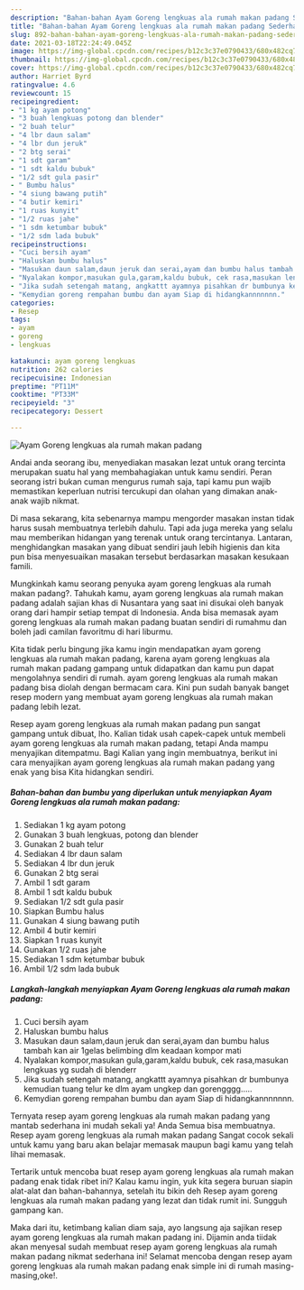 ```yaml
---
description: "Bahan-bahan Ayam Goreng lengkuas ala rumah makan padang Sederhana Untuk Jualan"
title: "Bahan-bahan Ayam Goreng lengkuas ala rumah makan padang Sederhana Untuk Jualan"
slug: 892-bahan-bahan-ayam-goreng-lengkuas-ala-rumah-makan-padang-sederhana-untuk-jualan
date: 2021-03-18T22:24:49.045Z
image: https://img-global.cpcdn.com/recipes/b12c3c37e0790433/680x482cq70/ayam-goreng-lengkuas-ala-rumah-makan-padang-foto-resep-utama.jpg
thumbnail: https://img-global.cpcdn.com/recipes/b12c3c37e0790433/680x482cq70/ayam-goreng-lengkuas-ala-rumah-makan-padang-foto-resep-utama.jpg
cover: https://img-global.cpcdn.com/recipes/b12c3c37e0790433/680x482cq70/ayam-goreng-lengkuas-ala-rumah-makan-padang-foto-resep-utama.jpg
author: Harriet Byrd
ratingvalue: 4.6
reviewcount: 15
recipeingredient:
- "1 kg ayam potong"
- "3 buah lengkuas potong dan blender"
- "2 buah telur"
- "4 lbr daun salam"
- "4 lbr dun jeruk"
- "2 btg serai"
- "1 sdt garam"
- "1 sdt kaldu bubuk"
- "1/2 sdt gula pasir"
- " Bumbu halus"
- "4 siung bawang putih"
- "4 butir kemiri"
- "1 ruas kunyit"
- "1/2 ruas jahe"
- "1 sdm ketumbar bubuk"
- "1/2 sdm lada bubuk"
recipeinstructions:
- "Cuci bersih ayam"
- "Haluskan bumbu halus"
- "Masukan daun salam,daun jeruk dan serai,ayam dan bumbu halus tambah kan air 1gelas belimbing dlm keadaan kompor mati"
- "Nyalakan kompor,masukan gula,garam,kaldu bubuk, cek rasa,masukan lengkuas yg sudah di blenderr"
- "Jika sudah setengah matang, angkattt ayamnya pisahkan dr bumbunya kemudian tuang telur ke dlm ayam ungkep dan gorengggg....."
- "Kemydian goreng rempahan bumbu dan ayam Siap di hidangkannnnnnn."
categories:
- Resep
tags:
- ayam
- goreng
- lengkuas

katakunci: ayam goreng lengkuas 
nutrition: 262 calories
recipecuisine: Indonesian
preptime: "PT11M"
cooktime: "PT33M"
recipeyield: "3"
recipecategory: Dessert

---
```



![Ayam Goreng lengkuas ala rumah makan padang](https://img-global.cpcdn.com/recipes/b12c3c37e0790433/680x482cq70/ayam-goreng-lengkuas-ala-rumah-makan-padang-foto-resep-utama.jpg)

Andai anda seorang ibu, menyediakan masakan lezat untuk orang tercinta merupakan suatu hal yang membahagiakan untuk kamu sendiri. Peran seorang istri bukan cuman mengurus rumah saja, tapi kamu pun wajib memastikan keperluan nutrisi tercukupi dan olahan yang dimakan anak-anak wajib nikmat.

Di masa  sekarang, kita sebenarnya mampu mengorder masakan instan tidak harus susah membuatnya terlebih dahulu. Tapi ada juga mereka yang selalu mau memberikan hidangan yang terenak untuk orang tercintanya. Lantaran, menghidangkan masakan yang dibuat sendiri jauh lebih higienis dan kita pun bisa menyesuaikan masakan tersebut berdasarkan masakan kesukaan famili. 



Mungkinkah kamu seorang penyuka ayam goreng lengkuas ala rumah makan padang?. Tahukah kamu, ayam goreng lengkuas ala rumah makan padang adalah sajian khas di Nusantara yang saat ini disukai oleh banyak orang dari hampir setiap tempat di Indonesia. Anda bisa memasak ayam goreng lengkuas ala rumah makan padang buatan sendiri di rumahmu dan boleh jadi camilan favoritmu di hari liburmu.

Kita tidak perlu bingung jika kamu ingin mendapatkan ayam goreng lengkuas ala rumah makan padang, karena ayam goreng lengkuas ala rumah makan padang gampang untuk didapatkan dan kamu pun dapat mengolahnya sendiri di rumah. ayam goreng lengkuas ala rumah makan padang bisa diolah dengan bermacam cara. Kini pun sudah banyak banget resep modern yang membuat ayam goreng lengkuas ala rumah makan padang lebih lezat.

Resep ayam goreng lengkuas ala rumah makan padang pun sangat gampang untuk dibuat, lho. Kalian tidak usah capek-capek untuk membeli ayam goreng lengkuas ala rumah makan padang, tetapi Anda mampu menyajikan ditempatmu. Bagi Kalian yang ingin membuatnya, berikut ini cara menyajikan ayam goreng lengkuas ala rumah makan padang yang enak yang bisa Kita hidangkan sendiri.

<!--inarticleads1-->

##### Bahan-bahan dan bumbu yang diperlukan untuk menyiapkan Ayam Goreng lengkuas ala rumah makan padang:

1. Sediakan 1 kg ayam potong
1. Gunakan 3 buah lengkuas, potong dan blender
1. Gunakan 2 buah telur
1. Sediakan 4 lbr daun salam
1. Sediakan 4 lbr dun jeruk
1. Gunakan 2 btg serai
1. Ambil 1 sdt garam
1. Ambil 1 sdt kaldu bubuk
1. Sediakan 1/2 sdt gula pasir
1. Siapkan  Bumbu halus
1. Gunakan 4 siung bawang putih
1. Ambil 4 butir kemiri
1. Siapkan 1 ruas kunyit
1. Gunakan 1/2 ruas jahe
1. Sediakan 1 sdm ketumbar bubuk
1. Ambil 1/2 sdm lada bubuk




<!--inarticleads2-->

##### Langkah-langkah menyiapkan Ayam Goreng lengkuas ala rumah makan padang:

1. Cuci bersih ayam
1. Haluskan bumbu halus
1. Masukan daun salam,daun jeruk dan serai,ayam dan bumbu halus tambah kan air 1gelas belimbing dlm keadaan kompor mati
1. Nyalakan kompor,masukan gula,garam,kaldu bubuk, cek rasa,masukan lengkuas yg sudah di blenderr
1. Jika sudah setengah matang, angkattt ayamnya pisahkan dr bumbunya kemudian tuang telur ke dlm ayam ungkep dan gorengggg.....
1. Kemydian goreng rempahan bumbu dan ayam Siap di hidangkannnnnnn.




Ternyata resep ayam goreng lengkuas ala rumah makan padang yang mantab sederhana ini mudah sekali ya! Anda Semua bisa membuatnya. Resep ayam goreng lengkuas ala rumah makan padang Sangat cocok sekali untuk kamu yang baru akan belajar memasak maupun bagi kamu yang telah lihai memasak.

Tertarik untuk mencoba buat resep ayam goreng lengkuas ala rumah makan padang enak tidak ribet ini? Kalau kamu ingin, yuk kita segera buruan siapin alat-alat dan bahan-bahannya, setelah itu bikin deh Resep ayam goreng lengkuas ala rumah makan padang yang lezat dan tidak rumit ini. Sungguh gampang kan. 

Maka dari itu, ketimbang kalian diam saja, ayo langsung aja sajikan resep ayam goreng lengkuas ala rumah makan padang ini. Dijamin anda tiidak akan menyesal sudah membuat resep ayam goreng lengkuas ala rumah makan padang nikmat sederhana ini! Selamat mencoba dengan resep ayam goreng lengkuas ala rumah makan padang enak simple ini di rumah masing-masing,oke!.

